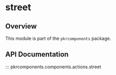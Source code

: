 # street

## Overview

This module is part of the `pkrcomponents` package.

## API Documentation

::: pkrcomponents.components.actions.street
